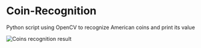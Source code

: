 # Coin-Recognition
Python script using OpenCV to recognize American coins and print its value

![Coins recognition result](https://www.thesprucecrafts.com/thmb/ovHBWmeUSSO97uKCyy1zp6HXeJA=/960x0/filters:no_upscale():max_bytes(150000):strip_icc():format(webp)/US0100-Sacagawea-and-Native-American-Dollars-574f0f005f9b582060db8012.jpg)

